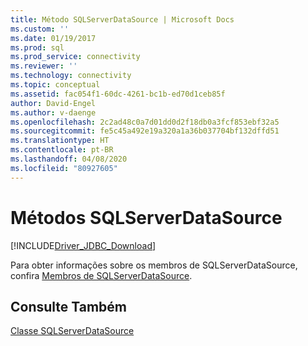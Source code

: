 ```yaml
---
title: Método SQLServerDataSource | Microsoft Docs
ms.custom: ''
ms.date: 01/19/2017
ms.prod: sql
ms.prod_service: connectivity
ms.reviewer: ''
ms.technology: connectivity
ms.topic: conceptual
ms.assetid: fac054f1-60dc-4261-bc1b-ed70d1ceb85f
author: David-Engel
ms.author: v-daenge
ms.openlocfilehash: 2c2ad48c0a7d01dd0d2f18db0a3fcf853ebf32a5
ms.sourcegitcommit: fe5c45a492e19a320a1a36b037704bf132dffd51
ms.translationtype: HT
ms.contentlocale: pt-BR
ms.lasthandoff: 04/08/2020
ms.locfileid: "80927605"
---
```

# <a name="sqlserverdatasource-methods"></a>Métodos SQLServerDataSource
[!INCLUDE[Driver_JDBC_Download](../../../includes/driver_jdbc_download.md)]

  Para obter informações sobre os membros de SQLServerDataSource, confira [Membros de SQLServerDataSource](../../../connect/jdbc/reference/sqlserverdatasource-members.md).  
  
## <a name="see-also"></a>Consulte Também  
 [Classe SQLServerDataSource](../../../connect/jdbc/reference/sqlserverdatasource-class.md)  
  
  
